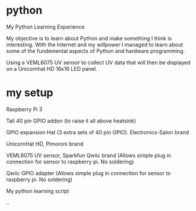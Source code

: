 # python
My Python Learning Experience

My objective is to learn about Python and make something I think is interesting. With the Internet and my willpower I managed to learn about some of the fundemental aspects of Python and hardware programming.

Using a VEML6075 UV sensor to collect UV data that will then be displayed on a Unicornhat HD 16x16 LED panel.


# my setup

Raspberry Pi 3

Tall 40 pin GPIO addon (to raise it all above heatsink)

GPIO expansion Hat (3 extra sets of 40 pin GPIO). Electronics-Salon brand

UnicornHat HD, Pimoroni brand

VEML6075 UV sensor, Sparkfun Qwiic brand (Allows simple plug in connection for sensor to raspberry pi. No soldering)

Qwiic GPIO adapter (Allows simple plug in connection for sensor to raspberry pi. No soldering)

My python learning script

..

